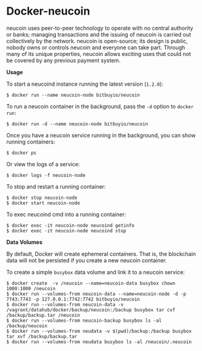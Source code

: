 # Docker-neucoin

neucoin uses peer-to-peer technology to operate with no central authority or banks; managing transactions and the issuing of neucoin is carried out collectively by the network. neucoin is open-source; its design is public, nobody owns or controls neucoin and everyone can take part. Through many of its unique properties, neucoin allows exciting uses that could not be covered by any previous payment system.

**Usage**

To start a neucoind instance running the latest version (`1.2.0`):

```
$ docker run --name neucoin-node bitbuyio/neucoin
```

To run a neucoin container in the background, pass the `-d` option to `docker run`:

```
$ docker run -d --name neucoin-node bitbuyio/neucoin
```

Once you have a neucoin service running in the background, you can show running containers:

```
$ docker ps
```

Or view the logs of a service:

```
$ docker logs -f neucoin-node
```

To stop and restart a running container:

```
$ docker stop neucoin-node
$ docker start neucoin-node
```

To exec neucoind cmd into a running container:

```
$ docker exec -it neucoin-node neucoind getinfo
$ docker exec -it neucoin-node neucoind stop
```

**Data Volumes**

By default, Docker will create ephemeral containers. That is, the blockchain data will not be persisted if you create a new neucoin container.

To create a simple `busybox` data volume and link it to a neucoin service:

```
$ docker create  -v /neucoin --name=neucoin-data busybox chown 1000:1000 /neucoin
$ docker run --volumes-from neucoin-data --name=neucoin-node -d -p 7743:7743 -p 127.0.0.1:7742:7742 bitbuyio/neucoin
$ docker run --volumes-from neucoin-data -v /vagrant/datahub/docker/backup/neucoin:/backup busybox tar cvf /backup/backup.tar /neucoin
$ docker run --volumes-from neucoin-backup busybox ls -al /backup/neucoin
$ docker run --volumes-from neudata -v $(pwd)/backup:/backup busybox tar xvf /backup/backup.tar
$ docker run --volumes-from neudata busybox ls -al /neucoin/.neucoin

```
